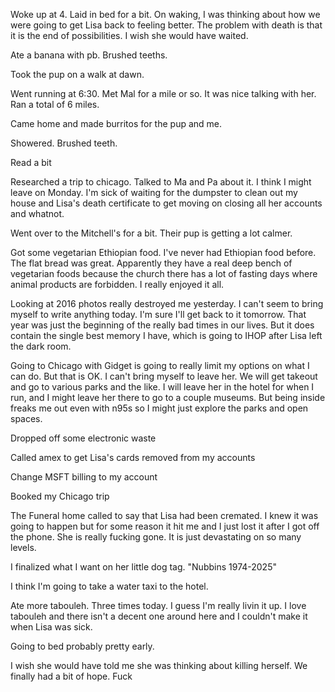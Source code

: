 Woke up at 4. Laid in bed for a bit. On waking, I was thinking about how we were going to get Lisa back to feeling better. The problem with death is that it is the end of possibilities. I wish she would have waited. 

Ate a banana with pb. Brushed teeths.

Took the pup on a walk at dawn.

Went running at 6:30. Met Mal for a mile or so. It was nice talking with her. Ran a total of 6 miles.

Came home and made burritos for the pup and me. 

Showered. Brushed teeth.

Read a bit 

Researched a trip to chicago. Talked to Ma and Pa about it. I think I might leave on Monday. I'm sick of waiting for the dumpster to clean out my house and Lisa's death certificate to get moving on closing all her accounts and whatnot.

Went over to the Mitchell's for a bit. Their pup is getting a lot calmer. 

Got some vegetarian Ethiopian food. I've never had Ethiopian food before. The flat bread was great. Apparently they have a real deep bench of vegetarian foods because the church there has a lot of fasting days where animal products are forbidden. I really enjoyed it all.

Looking at 2016 photos really destroyed me yesterday. I can't seem to bring myself to write anything today. I'm sure I'll get back to it tomorrow. That year was just the beginning of the really bad times in our lives. But it does contain the single best memory I have, which is going to IHOP after Lisa left the dark room. 

Going to Chicago with Gidget is going to really limit my options on what I can do. But that is OK. I can't bring myself to leave her. We will get takeout and go to various parks and the like. I will leave her in the hotel for when I run, and I might leave her there to go to a couple museums. But being inside freaks me out even with n95s so I might just explore the parks and open spaces. 

Dropped off some electronic waste

Called amex to get Lisa's cards removed from my accounts

Change MSFT billing to my account

Booked my Chicago trip

The Funeral home called to say that Lisa had been cremated. I knew it was going to happen but for some reason it hit me and I just lost it after I got off the phone. She is really fucking gone. It is just devastating on so many levels. 

I finalized what I want on her little dog tag. "Nubbins 1974-2025"

I think I'm going to take a water taxi to the hotel. 

Ate more tabouleh. Three times today. I guess I'm really livin it up. I love tabouleh and there isn't a decent one around here and I couldn't make it when Lisa was sick.

Going to bed probably pretty early.

I wish she would have told me she was thinking about killing herself. We finally had a bit of hope. Fuck